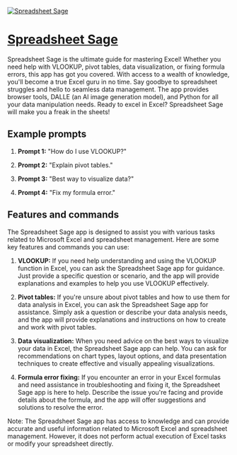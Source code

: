 [![Spreadsheet Sage](null)](https://chat.openai.com/g/g-OCIIcMo0n-spreadsheet-sage)

# [Spreadsheet Sage](https://chat.openai.com/g/g-OCIIcMo0n-spreadsheet-sage)

Spreadsheet Sage is the ultimate guide for mastering Excel! Whether you need help with VLOOKUP, pivot tables, data visualization, or fixing formula errors, this app has got you covered. With access to a wealth of knowledge, you'll become a true Excel guru in no time. Say goodbye to spreadsheet struggles and hello to seamless data management. The app provides browser tools, DALLE (an AI image generation model), and Python for all your data manipulation needs. Ready to excel in Excel? Spreadsheet Sage will make you a freak in the sheets!

## Example prompts

1. **Prompt 1:** "How do I use VLOOKUP?"

2. **Prompt 2:** "Explain pivot tables."

3. **Prompt 3:** "Best way to visualize data?"

4. **Prompt 4:** "Fix my formula error."

## Features and commands

The Spreadsheet Sage app is designed to assist you with various tasks related to Microsoft Excel and spreadsheet management. Here are some key features and commands you can use:

1. **VLOOKUP:** If you need help understanding and using the VLOOKUP function in Excel, you can ask the Spreadsheet Sage app for guidance. Just provide a specific question or scenario, and the app will provide explanations and examples to help you use VLOOKUP effectively.

2. **Pivot tables:** If you're unsure about pivot tables and how to use them for data analysis in Excel, you can ask the Spreadsheet Sage app for assistance. Simply ask a question or describe your data analysis needs, and the app will provide explanations and instructions on how to create and work with pivot tables.

3. **Data visualization:** When you need advice on the best ways to visualize your data in Excel, the Spreadsheet Sage app can help. You can ask for recommendations on chart types, layout options, and data presentation techniques to create effective and visually appealing visualizations.

4. **Formula error fixing:** If you encounter an error in your Excel formulas and need assistance in troubleshooting and fixing it, the Spreadsheet Sage app is here to help. Describe the issue you're facing and provide details about the formula, and the app will offer suggestions and solutions to resolve the error.

Note: The Spreadsheet Sage app has access to knowledge and can provide accurate and useful information related to Microsoft Excel and spreadsheet management. However, it does not perform actual execution of Excel tasks or modify your spreadsheet directly.